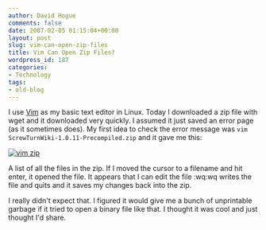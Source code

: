 ```yaml
---
author: David Hogue
comments: false
date: 2007-02-05 01:15:04+00:00
layout: post
slug: vim-can-open-zip-files
title: Vim Can Open Zip Files?
wordpress_id: 187
categories:
- Technology
tags:
- old-blog
---
```


I use [Vim](http://www.vim.org/) as my basic text editor in Linux.  Today I downloaded a zip file with wget and it downloaded very quickly.  I assumed it just saved an error page (as it sometimes does).  My first idea to check the error message was `vim ScrewTurnWiki-1.0.11-Precompiled.zip` and it gave me this:

[![vim zip](http://vorpal.cc/blog/wp-content/uploads/2007/02/screenshot-vim-screwturnwiki-1011-precompiledzip-dave-desktop.thumbnail.png)](http://vorpal.cc/blog/wp-content/uploads/2007/02/screenshot-vim-screwturnwiki-1011-precompiledzip-dave-desktop.png)

A list of all the files in the zip.  If I moved the cursor to a filename and hit enter, it opened the file.  It appears that I can edit the file :wq:wq writes the file and quits and it saves my changes back into the zip.

I really didn't expect that.  I figured it would give me a bunch of unprintable garbage if it tried to open a binary file like that.  I thought it was cool and just thought I'd share.
